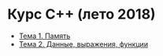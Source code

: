# Курс С++ (лето 2018)


- [Тема 1. Память](part1.md)
- [Тема 2. Данные, выражения, функции](part2.md)
